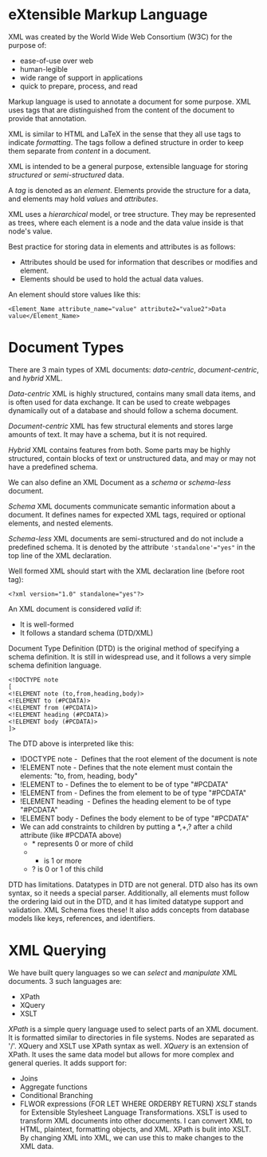 # eXtensible Markup Language

XML was created by the World Wide Web Consortium (W3C) for the purpose of:
- ease-of-use over web
- human-legible
- wide range of support in applications
- quick to prepare, process, and read

Markup language is used to annotate a document for some purpose. XML uses tags that are distinguished from the content of the document to provide that annotation. 

XML is similar to HTML and LaTeX in the sense that they all use tags to indicate *formatting*. The tags follow a defined structure in order to keep them separate from *content* in a document. 

XML is intended to be a general purpose, extensible language for storing *structured* or *semi-structured* data. 

A *tag* is denoted as an *element*. Elements provide the structure for a data, and elements may hold *values* and *attributes*. 

XML uses a *hierarchical* model, or tree structure. They may be represented as trees, where each element is a node and the data value inside is that node's value. 

Best practice for storing data in elements and attributes is as follows:
- Attributes should be used for information that describes or modifies and element. 
- Elements should be used to hold the actual data values. 

An element should store values like this: 

`<Element_Name attribute_name="value" attribute2="value2">Data value</Element_Name>`


# Document Types
There are 3 main types of XML documents: *data-centric*, *document-centric*, and *hybrid* XML. 

*Data-centric* XML is highly structured, contains many small data items, and is often used for data exchange. It can be used to create webpages dynamically out of a database and should follow a schema document. 

*Document-centric* XML has few structural elements and stores large amounts of text. It may have a schema, but it is not required. 

*Hybrid* XML contains features from both. Some parts may be highly structured, contain blocks of text or unstructured data, and may or may not have a predefined schema. 

We can also define an XML Document as a *schema* or *schema-less* document. 

*Schema* XML documents communicate semantic information about a document. It defines names for expected XML tags, required or optional elements, and nested elements. 

*Schema-less* XML documents are semi-structured and do not include a predefined schema. It is denoted by the attribute `'standalone'="yes"` in the top line of the XML declaration. 

Well formed XML should start with the XML declaration line (before root tag):
```
<?xml version="1.0" standalone="yes"?>
```

An XML document is considered *valid* if:
- It is well-formed
- It follows a standard schema (DTD/XML)

Document Type Definition (DTD) is the original method of specifying a schema definition. It is still in widespread use, and it follows a very simple schema definition language. 

```
<!DOCTYPE note  
[  
<!ELEMENT note (to,from,heading,body)> 
<!ELEMENT to (#PCDATA)>  
<!ELEMENT from (#PCDATA)>  
<!ELEMENT heading (#PCDATA)>  
<!ELEMENT body (#PCDATA)>  
]>
```

The DTD above is interpreted like this:
- !DOCTYPE note -  Defines that the root element of the document is note
- !ELEMENT note - Defines that the note element must contain the elements: "to, from, heading, body"
- !ELEMENT to - Defines the to element to be of type "#PCDATA"
- !ELEMENT from - Defines the from element to be of type "#PCDATA"
- !ELEMENT heading  - Defines the heading element to be of type "#PCDATA"
- !ELEMENT body - Defines the body element to be of type "#PCDATA"
- We can add constraints to children by putting a \*,+,? after a child attribute (like \#PCDATA above)
	- \* represents 0 or more of child
	- + is 1 or more
	- ? is 0 or 1 of this child

DTD has limitations. Datatypes in DTD are not general. DTD also has its own syntax, so it needs a special parser. Additionally, all elements must follow the ordering laid out in the DTD, and it has limited datatype support and validation. XML Schema fixes these! It also adds concepts from database models like keys, references, and identifiers. 

# XML Querying

We have built query languages so we can *select* and *manipulate* XML documents. 3 such languages are: 
- XPath
- XQuery
- XSLT

*XPath* is a simple query language used to select parts of an XML document. It is formatted similar to directories in file systems. Nodes are separated as '/'. XQuery and XSLT use XPath syntax as well. 
*XQuery* is an extension of XPath. It uses the same data model but allows for more complex and general queries. It adds support for:
- Joins
- Aggregate functions
- Conditional Branching
- FLWOR expressions (FOR LET WHERE ORDERBY RETURN)
*XSLT* stands for Extensible Stylesheet Language Transformations. XSLT is used to transform XML documents into other documents. I can convert XML to HTML, plaintext, formatting objects, and XML. XPath is bulit into XSLT. By changing XML into XML, we can use this to make changes to the XML data. 

